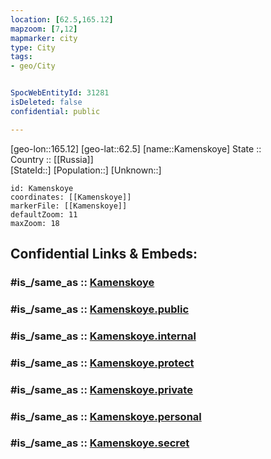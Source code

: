 ```yaml
---
location: [62.5,165.12] 
mapzoom: [7,12] 
mapmarker: city 
type: City
tags:
- geo/City


SpocWebEntityId: 31281
isDeleted: false
confidential: public

---
```

[geo-lon::165.12] 
[geo-lat::62.5] 
[name::Kamenskoye] 
State ::  
Country :: [[Russia]]  
[StateId::] 
[Population::] 
[Unknown::] 


```leaflet
id: Kamenskoye
coordinates: [[Kamenskoye]] 
markerFile: [[Kamenskoye]] 
defaultZoom: 11 
maxZoom: 18
```


## Confidential Links & Embeds: 

### #is_/same_as :: [Kamenskoye](/_Standards/Earth/Continent/Asia/Asia~North/Asia~NorthEast/Kamchatka_Krai/City/Kamenskoye.md) 

### #is_/same_as :: [Kamenskoye.public](/_public/Earth/Continent/Asia/Asia~North/Asia~NorthEast/Kamchatka_Krai/City/Kamenskoye.public.md) 

### #is_/same_as :: [Kamenskoye.internal](/_internal/Earth/Continent/Asia/Asia~North/Asia~NorthEast/Kamchatka_Krai/City/Kamenskoye.internal.md) 

### #is_/same_as :: [Kamenskoye.protect](/_protect/Earth/Continent/Asia/Asia~North/Asia~NorthEast/Kamchatka_Krai/City/Kamenskoye.protect.md) 

### #is_/same_as :: [Kamenskoye.private](/_private/Earth/Continent/Asia/Asia~North/Asia~NorthEast/Kamchatka_Krai/City/Kamenskoye.private.md) 

### #is_/same_as :: [Kamenskoye.personal](/_personal/Earth/Continent/Asia/Asia~North/Asia~NorthEast/Kamchatka_Krai/City/Kamenskoye.personal.md) 

### #is_/same_as :: [Kamenskoye.secret](/_secret/Earth/Continent/Asia/Asia~North/Asia~NorthEast/Kamchatka_Krai/City/Kamenskoye.secret.md)

